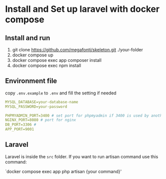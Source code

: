 # Install and Set up laravel with docker compose

## Install and run
1. git clone https://github.com/megafontj/skeleton.git ./your-folder
2. docker compose up
3. docker compose exec app composer install
4. docker compose exec npm install


## Environment file
copy `.env.example` to `.env` and fill the setting if needed

```yaml
MYSQL_DATABASE=your-database-name
MYSQL_PASSWORD=your-password

PHPMYADMIN_PORT=3400 # set port for phpmyadmin if 3400 is used by another app
NGINX_PORT=8080 # port for nginx
DB_PORT=3306 # 
APP_PORT=9001
```

## Laravel
Laravel is inside the `src` folder. If you want to run artisan command use this command:

`docker compose exec app php artisan {your command}'